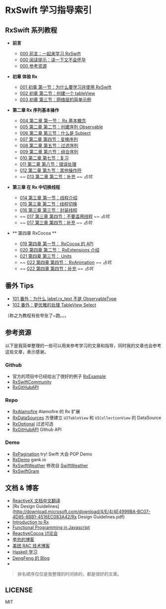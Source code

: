 # RxSwift 学习指导索引

## RxSwift 系列教程

* **前言**
  * [000 前言：一起来学习 RxSwift](http://t.swift.gg/d/3-000-rxswift)
  * [000 阅读提示：读一下又不会怀孕](http://t.swift.gg/d/4-000)
  * [000 参考资源](http://t.swift.gg/d/25-000)

* **初章 体验 Rx**
  * [001 初章 第一节：为什么要学习并使用 RxSwift](http://t.swift.gg/d/5-001-rxswift)
  * [002 初章 第二节：创建一个 tableView](http://t.swift.gg/d/6-002-tableview)
  * [003 初章 第三节：网络层的简单示例](http://t.swift.gg/d/7-003)

* **第二章 Rx 序列基本操作**
  * [004 第二章 第一节： Rx 基本概念](http://t.swift.gg/d/15-004-rx)
  * [005 第二章 第二节：创建序列 Observable](http://t.swift.gg/d/17-005-observable)
  * [006 第二章 第三节：什么是 Subject](http://t.swift.gg/d/18-006-subject)
  * [007 第二章 第四节：变换序列](http://t.swift.gg/d/19-007)
  * [008 第二章 第五节：过滤序列](http://t.swift.gg/d/20-008)
  * [009 第二章 第六节：组合序列](http://t.swift.gg/d/26-009)
  * [010 第二章 第七节：复习](http://t.swift.gg/d/27-010)
  * [011 第二章 第八节：错误处理](http://t.swift.gg/d/28-011)
  * [012 第二章 第九节：其他操作符](http://t.swift.gg/d/29-012)
  * ~~ [013 第二章 第二节：补充](http://t.swift.gg) ~~ *占坑*

* **第三章 在 Rx 中切换线程**
  * [014 第三章 第一节：线程介绍](http://t.swift.gg/d/30-014)
  * [015 第三章 第二节：线程切换](http://t.swift.gg/d/31-015)
  * [016 第三章 第三节：封装线程](http://t.swift.gg/d/32-016)
  * ~~ [017 第三章 第四节：不要滥用线程](http://t.swift.gg) ~~ *占坑*
  * ~~ [017 第三章 第四节：补充](http://t.swift.gg) ~~ *占坑*

* ** 第四章 RxCocoa **
  * [019 第四章 第一节： RxCocoa 的 API](http://t.swift.gg/d/33-019-rxcocoa-api)
  * [020 第四章 第二节： RxExtensions 介绍](http://t.swift.gg/d/34-020-rxextensions)
  * [021 第四章 第三节： Units](http://t.swift.gg/d/39-021-units)
  * ~~ [022 第四章 第四节： RxAnimation](http://t.swift.gg/) ~~ *占坑*
  * ~~ [022 第四章 第四节：补充](http://t.swift.gg) ~~ *占坑*

## 番外 Tips

* [101 番外：为什么 label.rx_text 不是 ObservableType](http://t.swift.gg/d/16-101-label-rx-text-observabletype)
* [102 番外：更优雅的处理 TableView Select](http://t.swift.gg/d/14-102-tableview-select)

（称之为教程有些夸张了~跑。。。

## 参考资源

以下是我简单整理的一些可以用来参考学习的文章和指导，同时我的文章也会参考这些文章，表示感谢。

### Github

* 官方的项目中已经给出了很好的例子 [RxExample](https://github.com/ReactiveX/RxSwift)
* [RxSwiftCommunity](https://github.com/RxSwiftCommunity)
* [RxGitHubAPI](https://github.com/FengDeng/RxGitHubAPI)

### Repo

* [RxAlamofire](https://github.com/RxSwiftCommunity/RxAlamofire) Alamofire 的 Rx 扩展
* [RxDataSources](https://github.com/RxSwiftCommunity/RxDataSources) 方便建立 `UITableView` 和 `UICollectionView` 的 DataSource
* [RxOptional](https://github.com/RxSwiftCommunity/RxOptional) 过滤可选
* [RxGitHubAPI](https://github.com/FengDeng/RxGitHubAPI) Github API

### Demo

* [RxPagination](https://github.com/tryswift/RxPagination) try! Swift 大会 POP Demo
* [RxDemo](https://github.com/DianQK/RxDemo) gank.io
* [RxSwiftWeather](https://github.com/DianQK/RxSwiftWeather) 修改自 [SwiftWeather](https://github.com/JakeLin/SwiftWeather)
* [RxSwiftGram](https://github.com/Dwar3xwar/RxSwiftGram)

## 文档 & 博客

* [ReactiveX 文档中文翻译](https://mcxiaoke.gitbooks.io/rxdocs/content/)
* [Rx Design Guidelines](http://download.microsoft.com/download/4/E/4/4E4999BA-BC07-4D85-8BB1-4516EC083A42/Rx Design Guidelines.pdf)
* [Introduction to Rx](http://www.introtorx.com)
* [Functional Programming in Javascript](http://reactivex.io/learnrx/)
* [ReactiveCocoa 讨论会](http://blog.devtang.com/2016/01/03/reactive-cocoa-discussion/)
* [李忠的博客](http://limboy.me)
* [美团 RAC 技术博客](http://tech.meituan.com/tag/ReactiveCocoa)
* [Haskell 学习](http://learnyouahaskell.com/chapters)
* [DengFeng 的 Blog](http://fengdeng.github.io)
* [](http://www.thedroidsonroids.com/blog/ios/rxswift-by-examples-1-the-basics/)

> 排名顺序仅仅是我整理的时间排的，都是很好的文章。

## LICENSE

MIT
